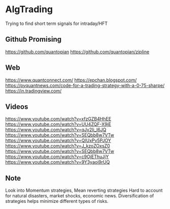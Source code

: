 # AlgTrading
Trying to find short term signals for intraday/HFT

## Github Promising
https://github.com/quantopian
https://github.com/quantopian/zipline

## Web 
https://www.quantconnect.com/
https://epchan.blogspot.com/
https://pyquantnews.com/code-for-a-trading-strategy-with-a-0-75-sharpe/
https://in.tradingview.com/

## Videos
https://www.youtube.com/watch?v=xfzGZB4HhEE
https://www.youtube.com/watch?v=UU4ZQF-X9jE
https://www.youtube.com/watch?v=qJv2Ii_l6JQ
https://www.youtube.com/watch?v=SEQbb8w7VTw
https://www.youtube.com/watch?v=QIUxPv5PJOY
https://www.youtube.com/watch?v=J_kzoZOxsZ0
https://www.youtube.com/watch?v=SEQbb8w7VTw
https://www.youtube.com/watch?v=c9OjEThuJjY
https://www.youtube.com/watch?v=9Y3yaoi9rUQ

## Note
Look into Momentum strategies, Mean reverting strategies 
Hard to account for natural disasters, market shocks, economic news. 
Diversification of strategies helps minimize different types of risks. 

